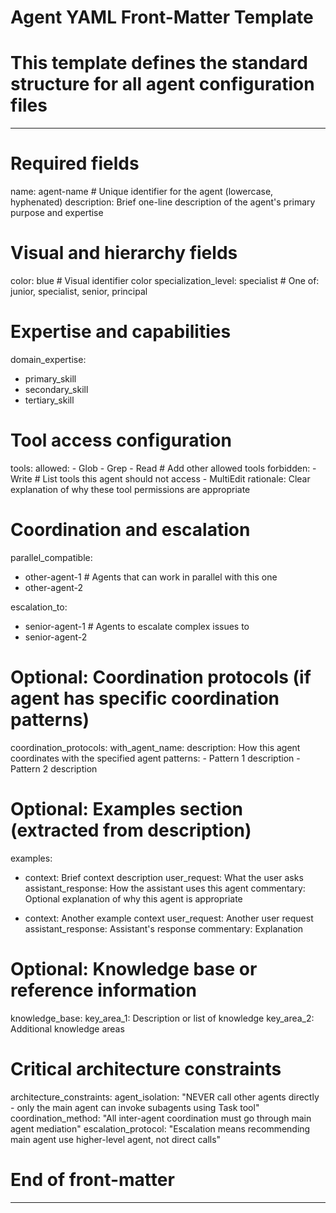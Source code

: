 # Agent YAML Front-Matter Template
# This template defines the standard structure for all agent configuration files

---
# Required fields
name: agent-name  # Unique identifier for the agent (lowercase, hyphenated)
description: Brief one-line description of the agent's primary purpose and expertise

# Visual and hierarchy fields  
color: blue  # Visual identifier color
specialization_level: specialist  # One of: junior, specialist, senior, principal

# Expertise and capabilities
domain_expertise: 
  - primary_skill
  - secondary_skill
  - tertiary_skill

# Tool access configuration
tools:
  allowed: 
    - Glob
    - Grep
    - Read
    # Add other allowed tools
  forbidden:
    - Write  # List tools this agent should not access
    - MultiEdit
  rationale: Clear explanation of why these tool permissions are appropriate

# Coordination and escalation
parallel_compatible:
  - other-agent-1  # Agents that can work in parallel with this one
  - other-agent-2

escalation_to:
  - senior-agent-1  # Agents to escalate complex issues to
  - senior-agent-2

# Optional: Coordination protocols (if agent has specific coordination patterns)
coordination_protocols:
  with_agent_name:
    description: How this agent coordinates with the specified agent
    patterns:
      - Pattern 1 description
      - Pattern 2 description

# Optional: Examples section (extracted from description)
examples:
  - context: Brief context description
    user_request: What the user asks
    assistant_response: How the assistant uses this agent
    commentary: Optional explanation of why this agent is appropriate
    
  - context: Another example context
    user_request: Another user request
    assistant_response: Assistant's response
    commentary: Explanation

# Optional: Knowledge base or reference information
knowledge_base:
  key_area_1: Description or list of knowledge
  key_area_2: Additional knowledge areas

# Critical architecture constraints
architecture_constraints:
  agent_isolation: "NEVER call other agents directly - only the main agent can invoke subagents using Task tool"
  coordination_method: "All inter-agent coordination must go through main agent mediation"
  escalation_protocol: "Escalation means recommending main agent use higher-level agent, not direct calls"

# End of front-matter
---